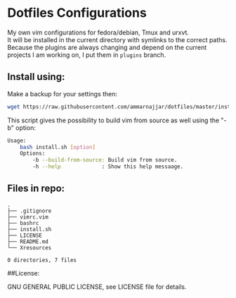 # Dotfiles Configurations

My own vim configurations for fedora/debian, Tmux and urxvt.  
It will be installed in the current directory with symlinks to the correct paths.  
Because the plugins are always changing and depend on the current projects I am working on, I put them in `plugins` branch.

## Install using: 

Make a backup for your settings then:

```bash
wget https://raw.githubusercontent.com/ammarnajjar/dotfiles/master/install.sh && bash install.sh
```
This script gives the possibility to build vim from source as well using the "-b" option:

```bash
Usage:
    bash install.sh [option]
    Options:
        -b --build-from-source: Build vim from source.
        -h --help             : Show this help messaage.
```

## Files in repo:

	.
	├── .gitignore
	├── vimrc.vim
	├── bashrc
	├── install.sh
	├── LICENSE
	├── README.md
	└── Xresources

	0 directories, 7 files

##License:

GNU GENERAL PUBLIC LICENSE, see LICENSE file for details.
